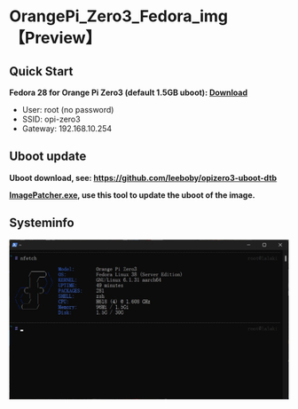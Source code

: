 # OrangePi_Zero3_Fedora_img【Preview】

## Quick Start

**Fedora 28 for Orange Pi Zero3 (default 1.5GB uboot): [Download](https://drive.google.com/file/d/104cjaPTqkKlZUNhH5R7KwzsoHPgyc8NV/view?usp=sharing)**

+ User: root (no password)
+ SSID: opi-zero3
+ Gateway: 192.168.10.254

## Uboot update

**Uboot download, see: https://github.com/leeboby/opizero3-uboot-dtb**

**[ImagePatcher.exe](https://github.com/lalakii/orangepi_zero3_fedora_img/blob/master/ImagePatcher.exe), use this tool to update the uboot of the image.**

## Systeminfo

![info](info.jpg)
